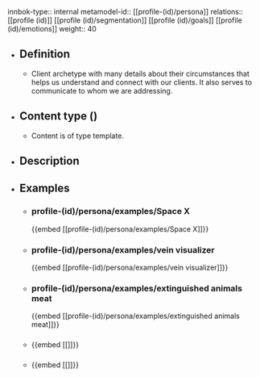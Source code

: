 innbok-type:: internal
metamodel-id:: [[profile-(id)/persona]]
relations:: [[profile (id)]] [[profile (id)/segmentation]] [[profile (id)/goals]] [[profile (id)/emotions]]
weight:: 40

- ## Definition
  - Client archetype with many details about their circumstances that helps us understand and connect with our clients. It also serves to communicate to whom we are addressing.
- ## Content type ()
  - Content is of type template.
  
- ## Description
- ## Examples
  - ### profile-(id)/persona/examples/Space X
    {{embed [[profile-(id)/persona/examples/Space X]]}}
  - ### profile-(id)/persona/examples/vein visualizer
    {{embed [[profile-(id)/persona/examples/vein visualizer]]}}
  - ### profile-(id)/persona/examples/extinguished animals meat
    {{embed [[profile-(id)/persona/examples/extinguished animals meat]]}}
  - ### 
    {{embed [[]]}}
  - ### 
    {{embed [[]]}}
  

